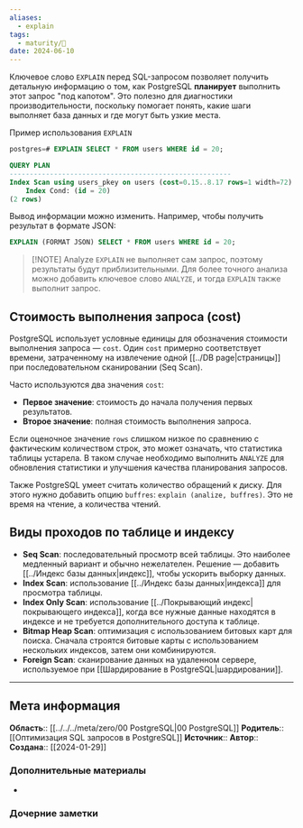```yaml
---
aliases:
  - explain
tags:
  - maturity/🌱
date: 2024-06-10
---
```

Ключевое слово `EXPLAIN` перед SQL-запросом позволяет получить детальную информацию о том, как PostgreSQL **планирует** выполнить этот запрос "под капотом". Это полезно для диагностики производительности, поскольку помогает понять, какие шаги выполняет база данных и где могут быть узкие места.

Пример использования `EXPLAIN`
```sql
postgres=# EXPLAIN SELECT * FROM users WHERE id = 20;

QUERY PLAN
-------------------------------------------------------
Index Scan using users_pkey on users (cost=0.15..8.17 rows=1 width=72)
	Index Cond: (id = 20)
(2 rows)
```

Вывод информации можно изменить. Например, чтобы получить результат в формате JSON:
```sql
EXPLAIN (FORMAT JSON) SELECT * FROM users WHERE id = 20;
```

> [!NOTE] Analyze
> `EXPLAIN` не выполняет сам запрос, поэтому результаты будут приблизительными. Для более точного анализа можно добавить ключевое слово `ANALYZE`, и тогда `EXPLAIN` также выполнит запрос.
## Стоимость выполнения запроса (cost)
PostgreSQL использует условные единицы для обозначения стоимости выполнения запроса — `cost`. Один `cost` примерно соответствует времени, затраченному на извлечение одной [[../DB page|страницы]] при последовательном сканировании (Seq Scan).

Часто используются два значения `cost`:
- **Первое значение**: стоимость до начала получения первых результатов.
- **Второе значение**: полная стоимость выполнения запроса.

Если оценочное значение `rows` слишком низкое по сравнению с фактическим количеством строк, это может означать, что статистика таблицы устарела. В таком случае необходимо выполнить `ANALYZE` для обновления статистики и улучшения качества планирования запросов.

Также PostgreSQL умеет считать количество обращений к диску. Для этого нужно добавить опцию `buffres`: `explain (analize, buffres)`. Это не время на чтение, а количества чтений.
## Виды проходов по таблице и индексу
- **Seq Scan**: последовательный просмотр всей таблицы. Это наиболее медленный вариант и обычно нежелателен. Решение — добавить [[../Индекс базы данных|индекс]], чтобы ускорить выборку данных.
- **Index Scan**: использование [[../Индекс базы данных|индекса]] для просмотра таблицы.
- **Index Only Scan**: использование [[../Покрывающий индекс|покрывающего индекса]], когда все нужные данные находятся в индексе и не требуется дополнительного доступа к таблице.
- **Bitmap Heap Scan**: оптимизация с использованием битовых карт для поиска. Сначала строятся битовые карты с использованием нескольких индексов, затем они комбинируются.
- **Foreign Scan**: сканирование данных на удаленном сервере, используемое при [[Шардирование в PostgreSQL|шардировании]].

***
## Мета информация
**Область**:: [[../../../meta/zero/00 PostgreSQL|00 PostgreSQL]]
**Родитель**:: [[Оптимизация SQL запросов в PostgreSQL]]
**Источник**:: 
**Автор**:: 
**Создана**:: [[2024-01-29]]
### Дополнительные материалы
- 
### Дочерние заметки
<!-- QueryToSerialize: LIST FROM [[]] WHERE contains(Родитель, this.file.link) or contains(parents, this.file.link) -->

